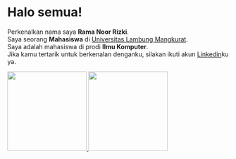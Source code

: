 # Halo semua! 
Perkenalkan nama saya **Rama Noor Rizki**.\
Saya seorang **Mahasiswa** di [Universitas Lambung Mangkurat](https://ulm.ac.id/id/).\
Saya adalah mahasiswa di prodi **Ilmu Komputer**.\
Jika kamu tertarik untuk berkenalan denganku, silakan ikuti akun [Linkedin](https://www.linkedin.com/in/rama-noor-rizki-404531232/)ku ya.     
<p align="left">
  <a href="https://github.com/ramaaanr">
    <img height="180em" src="https://github-readme-stats-eight-theta.vercel.app/api?username=ramaaanr&show_icons=true&theme=algolia&include_all_commits=true&count_private=true"/>
    <img height="180em" src="https://github-readme-stats-eight-theta.vercel.app/api/top-langs/?username=ramaaanr&layout=compact&langs_count=8&theme=algolia"/>
  </a>
</p>
